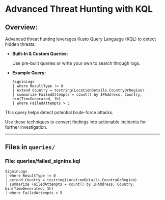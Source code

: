# Advanced Threat Hunting with KQL

## Overview:

Advanced threat hunting leverages Kusto Query Language (KQL) to detect hidden threats:

- **Built-In & Custom Queries:**

  Use pre-built queries or write your own to search through logs.
  
- **Example Query:**
  
  ```kusto
  SigninLogs
  | where ResultType != 0
  | extend Country = tostring(LocationDetails.CountryOrRegion)
  | summarize FailedAttempts = count() by IPAddress, Country, bin(TimeGenerated, 1h)
  | where FailedAttempts > 5
  ```
  
This query helps detect potential brute-force attacks.

Use these techniques to convert findings into actionable incidents for further investigation.

---

## Files in `queries/`

### File: queries/failed_signins.kql

```kusto
SigninLogs
| where ResultType != 0
| extend Country = tostring(LocationDetails.CountryOrRegion)
| summarize FailedAttempts = count() by IPAddress, Country, bin(TimeGenerated, 1h)
| where FailedAttempts > 5
```
